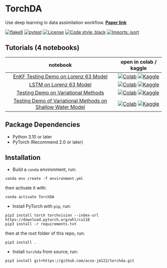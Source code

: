 # TorchDA
Use deep learning in data assimilation workflow.
[**Paper link**](https://arxiv.org/abs/2409.00244)

[![flake8](https://github.com/acse-jm122/irp-acse-jm122/actions/workflows/flake8-format-test.yml/badge.svg)](https://github.com/acse-jm122/irp-acse-jm122/actions/workflows/flake8-format-test.yml)
[![pytest](https://github.com/acse-jm122/irp-acse-jm122/actions/workflows/pytest-conda.yml/badge.svg)](https://github.com/acse-jm122/irp-acse-jm122/actions/workflows/pytest-conda.yml)
[![License](https://img.shields.io/github/license/acse-jm122/torchda
)](https://github.com/acse-jm122/torchda/blob/main/LICENSE)
[![Code style: black](https://img.shields.io/badge/code%20style-black-000000.svg)](https://github.com/psf/black)
[![Imports: isort](https://img.shields.io/badge/%20imports-isort-%231674b1?style=flat&labelColor=ef8336)](https://pycqa.github.io/isort/)

Tutorials (4 notebooks)
-----------------------
| **notebook** | **open in colab / kaggle** |
|:------------:|:-------------------------------------------------:|
| [EnKF Testing Demo on Lorenz 63 Model](https://github.com/acse-jm122/torchda/blob/main/examples/lorenz_enkf.ipynb) | [![Colab](https://colab.research.google.com/assets/colab-badge.svg)](https://colab.research.google.com/github/acse-jm122/torchda/blob/main/examples/lorenz_enkf.ipynb) [![Kaggle](https://kaggle.com/static/images/open-in-kaggle.svg)](https://kaggle.com/kernels/welcome?src=https://github.com/acse-jm122/torchda/blob/main/examples/lorenz_enkf.ipynb) |
| [LSTM on Lorenz 63 Model](https://github.com/acse-jm122/torchda/blob/main/examples/lorenz_lstm_example.ipynb) | [![Colab](https://colab.research.google.com/assets/colab-badge.svg)](https://colab.research.google.com/github/acse-jm122/torchda/blob/main/examples/lorenz_lstm_example.ipynb) [![Kaggle](https://kaggle.com/static/images/open-in-kaggle.svg)](https://kaggle.com/kernels/welcome?src=https://github.com/acse-jm122/torchda/blob/main/examples/lorenz_lstm_example.ipynb) |
| [Testing Demo on Variational Methods](https://github.com/acse-jm122/torchda/blob/main/examples/variational_methods.ipynb) | [![Colab](https://colab.research.google.com/assets/colab-badge.svg)](https://colab.research.google.com/github/acse-jm122/torchda/blob/main/examples/variational_methods.ipynb) [![Kaggle](https://kaggle.com/static/images/open-in-kaggle.svg)](https://kaggle.com/kernels/welcome?src=https://github.com/acse-jm122/torchda/blob/main/examples/variational_methods.ipynb) |
| [Testing Demo of Variational Methods on Shallow Water Model](https://github.com/acse-jm122/torchda/blob/main/examples/shallow_water_example/models.ipynb) | [![Colab](https://colab.research.google.com/assets/colab-badge.svg)](https://colab.research.google.com/github/acse-jm122/torchda/blob/main/examples/shallow_water_example/models.ipynb) [![Kaggle](https://kaggle.com/static/images/open-in-kaggle.svg)](https://kaggle.com/kernels/welcome?src=https://github.com/acse-jm122/torchda/blob/main/examples/shallow_water_example/models.ipynb) |

Package Dependencies
--------------------
* Python 3.10 or later
* PyTorch (Recommend 2.0 or later)

Installation
------------
* Build a `conda` environment, run:
```
conda env create -f environment.yml
```
then activate it with:
```
conda activate TorchDA
```

* Install PyTorch with `pip`, run:
```
pip3 install torch torchvision --index-url https://download.pytorch.org/whl/cu118
pip3 install -r requirements.txt
```
then at the root folder of this repo, run:
```
pip3 install .
```

* Install `torchda` from source, run:
```
pip3 install git+https://github.com/acse-jm122/torchda.git
```
